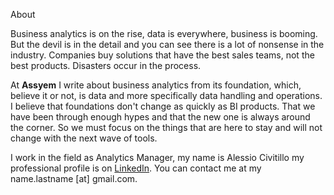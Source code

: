 About

Business analytics is on the rise, data is everywhere, business is booming. But the devil is in the detail and you can see there is a lot of nonsense in the industry. Companies buy solutions that have the best sales teams, not the best products. Disasters occur in the process.

At **Assyem** I write about business analytics from its foundation, which, believe it or not, is data and more specifically data handling and operations. I believe that foundations don't change as quickly as BI products. That we have been through enough hypes and that the new one is always around the corner. So we must focus on the things that are here to stay and will not change with the next wave of tools.

I work in the field as Analytics Manager, my name is Alessio Civitillo my professional profile is on [LinkedIn](https://www.linkedin.com/in/alessiocivitillo/). You can contact me at my name.lastname [at] gmail.com.